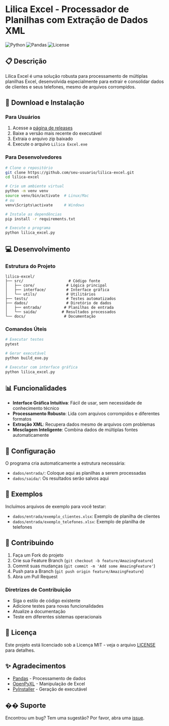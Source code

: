 # Lilica Excel - Processador de Planilhas com Extração de Dados XML

![Python](https://img.shields.io/badge/Python-3.8%2B-blue)
![Pandas](https://img.shields.io/badge/Pandas-Latest-green)
![License](https://img.shields.io/badge/License-MIT-yellow)

## 📋 Descrição

Lilica Excel é uma solução robusta para processamento de múltiplas planilhas Excel, desenvolvida especialmente para extrair e consolidar dados de clientes e seus telefones, mesmo de arquivos corrompidos.

## 🚀 Download e Instalação

### Para Usuários

1. Acesse a [página de releases](https://github.com/seu-usuario/lilica-excel/releases)
2. Baixe a versão mais recente do executável
3. Extraia o arquivo zip baixado
4. Execute o arquivo `Lilica Excel.exe`

### Para Desenvolvedores

```bash
# Clone o repositório
git clone https://github.com/seu-usuario/lilica-excel.git
cd lilica-excel

# Crie um ambiente virtual
python -m venv venv
source venv/bin/activate  # Linux/Mac
# ou
venv\Scripts\activate     # Windows

# Instale as dependências
pip install -r requirements.txt

# Execute o programa
python lilica_excel.py
```

## 💻 Desenvolvimento

### Estrutura do Projeto

```
lilica-excel/
├── src/                    # Código fonte
│   ├── core/              # Lógica principal
│   ├── interface/         # Interface gráfica
│   └── utils/             # Utilitários
├── tests/                 # Testes automatizados
├── dados/                 # Diretório de dados
│   ├── entrada/          # Planilhas de entrada
│   └── saida/           # Resultados processados
└── docs/                 # Documentação
```

### Comandos Úteis

```bash
# Executar testes
pytest

# Gerar executável
python build_exe.py

# Executar com interface gráfica
python lilica_excel.py
```

## 📊 Funcionalidades

- **Interface Gráfica Intuitiva**: Fácil de usar, sem necessidade de conhecimento técnico
- **Processamento Robusto**: Lida com arquivos corrompidos e diferentes formatos
- **Extração XML**: Recupera dados mesmo de arquivos com problemas
- **Mesclagem Inteligente**: Combina dados de múltiplas fontes automaticamente

## 🔧 Configuração

O programa cria automaticamente a estrutura necessária:

- `dados/entrada/`: Coloque aqui as planilhas a serem processadas
- `dados/saida/`: Os resultados serão salvos aqui

## 📝 Exemplos

Incluímos arquivos de exemplo para você testar:

- `dados/entrada/exemplo_clientes.xlsx`: Exemplo de planilha de clientes
- `dados/entrada/exemplo_telefones.xlsx`: Exemplo de planilha de telefones

## 🤝 Contribuindo

1. Faça um Fork do projeto
2. Crie sua Feature Branch (`git checkout -b feature/AmazingFeature`)
3. Commit suas mudanças (`git commit -m 'Add some AmazingFeature'`)
4. Push para a Branch (`git push origin feature/AmazingFeature`)
5. Abra um Pull Request

### Diretrizes de Contribuição

- Siga o estilo de código existente
- Adicione testes para novas funcionalidades
- Atualize a documentação
- Teste em diferentes sistemas operacionais

## 📜 Licença

Este projeto está licenciado sob a Licença MIT - veja o arquivo [LICENSE](LICENSE) para detalhes.

## ✨ Agradecimentos

- [Pandas](https://pandas.pydata.org/) - Processamento de dados
- [OpenPyXL](https://openpyxl.readthedocs.io/) - Manipulação de Excel
- [PyInstaller](https://www.pyinstaller.org/) - Geração de executável

## �� Suporte

Encontrou um bug? Tem uma sugestão? Por favor, abra uma [issue](https://github.com/seu-usuario/lilica-excel/issues).
